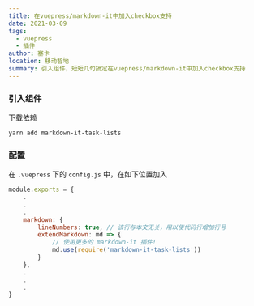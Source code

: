 ```yaml
---
title: 在vuepress/markdown-it中加入checkbox支持
date: 2021-03-09
tags: 
  - vuepress
  - 插件
author: 塞卡
location: 移动智地
summary: 引入组件，短短几句搞定在vuepress/markdown-it中加入checkbox支持
---
```

### 引入组件
下载依赖
```bash
yarn add markdown-it-task-lists
```
### 配置
在 `.vuepress` 下的 `config.js` 中，在如下位置加入
```javascript
module.exports = {
    .
    .
    .
    markdown: {
        lineNumbers: true, // 该行与本文无关，用以使代码行增加行号
        extendMarkdown: md => {
            // 使用更多的 markdown-it 插件!
            md.use(require('markdown-it-task-lists'))
        }
    },
    .
    .
    .
}
```
